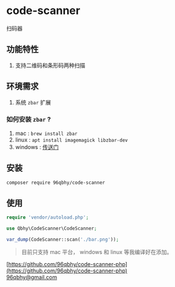 # code-scanner
扫码器

## 功能特性
1. 支持二维码和条形码两种扫描

## 环境需求

1. 系统 `zbar` 扩展

### 如何安装 `zbar` ? 
1. mac : `brew install zbar`
2. linux : `apt install imagemagick libzbar-dev`
3. windows :  [传送门](https://www.baidu.com/s?ie=utf-8&f=8&rsv_bp=1&tn=baidu&wd=windows%20%E5%AE%89%E8%A3%85zbar&oq=windows%2520zbar%2520%25E5%25AE%2589%25E8%25A3%2585&rsv_pq=dd09af4e0003d2c5&rsv_t=3d54uTul6LHome6h3jaZVlnF1b0zsCpPHU0zbRf4bNtVzDA3IPnFZvxyTso&rqlang=cn&rsv_enter=1&inputT=1441&rsv_sug3=40&rsv_sug1=17&rsv_sug7=000&rsv_sug2=0&rsv_sug4=2066&rsv_sug=2)

## 安装
```bash
composer require 96qbhy/code-scanner
```

## 使用
```php
require 'vendor/autoload.php';

use Qbhy\CodeScanner\CodeScanner;

var_dump(CodeScanner::scan('./bar.png'));
```
> 目前只支持 mac 平台， windows 和 linux 等我编译好在添加。

[https://github.com/96qbhy/code-scanner-php](https://github.com/96qbhy/code-scanner-php)  
96qbhy@gmail.com